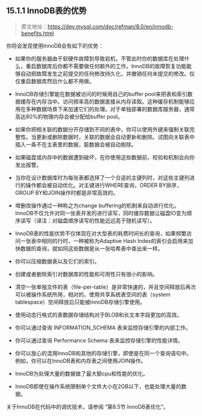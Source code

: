 ## 15.1.1 InnoDB表的优势

> 原文地址：https://dev.mysql.com/doc/refman/8.0/en/innodb-benefits.html

你将会发现使用InnoDB会有如下的优势：

- 如果你的服务器由于软硬件故障到导致宕机，不管此时你的数据库在处理什么，重启数据库后你都不需要做任何额外的工作。InnoDB的故障恢复功能能够自动把故障发生之前提交的任何修改持久化，并撤销任何未提交的修改。仅仅重启数据库然后什么都不用做。

- InnoDB存储引擎能在数据被访问的时候用自己的buffer pool来把表和索引数据缓存在内存当中。访问频率高的数据直接从内存读取。这种缓存机制能够应用在多种数据场景下来加速它们的处理。对于单独部署的数据库服务器，通常高达80%的物理内存会被分配给buffer pool。

- 如果你把相关联的数据分开存储到不同的表中，你可以使用外键来强制关联完整性。当更新或删除数据时，关联的数据会自动更新和删除。试图向关联表中插入一条不在主表里的数据，脏数据会被自动剔除。

- 如果磁盘或内存中的数据遭到破坏，在你使用这些数据前，校验和机制会向你发出报警。

- 当你在设计数据库时为每张表都选择了一个合适的主键列时，对这些主键列进行的操作都会被自动优化。对主键进行WHERE查询，ORDER BY排序，GROUP BY和JOIN操作时都是非常高效的。

- 增删改操作通过一种称之为change buffering的机制来自动进行优化。InnoDB不仅允许对同一张表并发的进行读写，同时缓存数据让磁盘IO变为顺序读写（译注：对磁盘顺序读写的性能远远高于随机读写）。

- InnoDB表的性能优势不仅体现在对大型表的耗费时间长的查询，如果频繁访问一张表中相同的行时，一种被称为Adaptive Hash Index的索引会启用来加快数据的查询，就如同这些数据是从一张哈希表中查出来一样。

- 你可以压缩数据表以及它们的索引。

- 创建或者删除索引对数据库的性能和可用性只有很小的影响。

- 清空一张单独文件的表（file-per-table）是非常快速的，并且空间释放后再次可以被操作系统所用，相对的，使用共享系统表空间的表（system tablespace）空间释放后只能被InnoDB存储引擎使用。

- 使用动态行格式的表数据存储结构对于BLOB和长文本字段更加的高效。

- 你可以通过查询 INFORMATION_SCHEMA 表来监控存储引擎的内部工作。
- 你可以通过查询 Performance Schema 表来监控存储引擎的性能详情。

- 你可以放心的混用InnoDB和其他的存储引擎，即使是在同一个查询语句中。例如，你可以在InnoDB表和内存表之间使用JOIN操作。

- InnoDB为处理大量的数据做了最大额cpu和性能的优化。
- InnoDB即使在操作系统限制单个文件大小在2GB以下，也能处理大量的数据。

关于InnoDB在代码中的调优技术，请参阅 “第8.5节 InnoDB表优化”。
